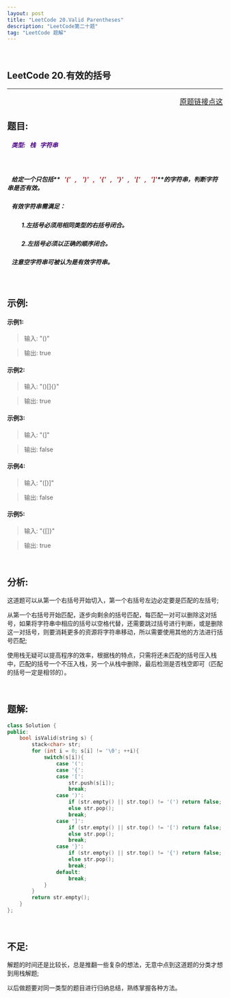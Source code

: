 ```yaml
---
layout: post
title: "LeetCode 20.Valid Parentheses"
description: "LeetCode第二十题"
tag: "LeetCode 题解"
---
```


<br />

 **LeetCode 20.有效的括号**
---
---
<p style="text-align:right;font-size:120%">
<a href="https://leetcode-cn.com/problems/valid-parentheses/description/" target="blank">
原题链接点这
</a>
</p>

## **题目:** 

##### <b style=";color:Indigo">&nbsp;&nbsp;&nbsp;类型: &nbsp; 栈 &nbsp; 字符串 </b>

<br />

##### &nbsp;&nbsp;&nbsp;给定一个只包括**<b style="color:FireBrick">&nbsp;&nbsp;&nbsp;'('&nbsp;&nbsp;&nbsp;, &nbsp;&nbsp;&nbsp;')'&nbsp;&nbsp;&nbsp;,&nbsp;&nbsp;&nbsp;'{'&nbsp;&nbsp;&nbsp;,&nbsp;&nbsp;&nbsp;'}'&nbsp;&nbsp;&nbsp;,&nbsp;&nbsp;&nbsp;'['&nbsp;&nbsp;&nbsp;,&nbsp;&nbsp;&nbsp;']'</b>**的字符串，判断字符串是否有效。

##### &nbsp;&nbsp;&nbsp;有效字符串需满足：

##### &nbsp;&nbsp;&nbsp;&nbsp;&nbsp;&nbsp;&nbsp;&nbsp;&nbsp;  1.左括号必须用相同类型的右括号闭合。

##### &nbsp;&nbsp;&nbsp;&nbsp;&nbsp;&nbsp;&nbsp;&nbsp;&nbsp;  2.左括号必须以正确的顺序闭合。

##### &nbsp;&nbsp;&nbsp;注意空字符串可被认为是有效字符串。

<br />

## **示例:**

#### 示例1:

>输入: "()"

>输出: true

#### 示例2:

>输入: "()[]{}"

>输出: true

####  示例3:

>输入: "(]"

>输出: false

#### 示例4:

>输入: "([)]"

>输出: false

#### 示例5:

>输入: "{[]}"

>输出: true

<br />

## **分析:**

这道题可以从第一个右括号开始切入，第一个右括号左边必定要是匹配的左括号;

从第一个右括号开始匹配，逐步向剩余的括号匹配，每匹配一对可以删除这对括号，如果将字符串中相应的括号以空格代替，还需要跳过括号进行判断，或是删除这一对括号，则要消耗更多的资源将字符串移动，所以需要使用其他的方法进行括号匹配;

使用栈无疑可以提高程序的效率，根据栈的特点，只需将还未匹配的括号压入栈中，匹配的括号一个不压入栈，另一个从栈中删除，最后检测是否栈空即可（匹配的括号一定是相邻的）。

<br />

## **题解:**

```C++
class Solution {
public:
    bool isValid(string s) {
        stack<char> str;
        for (int i = 0; s[i] != '\0'; ++i){
            switch(s[i]){
                case '(':
                case '{':
                case '[':
                    str.push(s[i]);
                    break;
                case ')':
                    if (str.empty() || str.top() != '(') return false;
                    else str.pop();
                    break;
                case ']':
                    if (str.empty() || str.top() != '[') return false;
                    else str.pop();
                    break;
                case '}':
                    if (str.empty() || str.top() != '{') return false;
                    else str.pop();
                    break;
                default:
                    break;
            }
        }
        return str.empty();
    }
};
```
<br />

## **不足:**

解题的时间还是比较长，总是推翻一些复杂的想法，无意中点到这道题的分类才想到用栈解题;

以后做题要对同一类型的题目进行归纳总结，熟练掌握各种方法。

